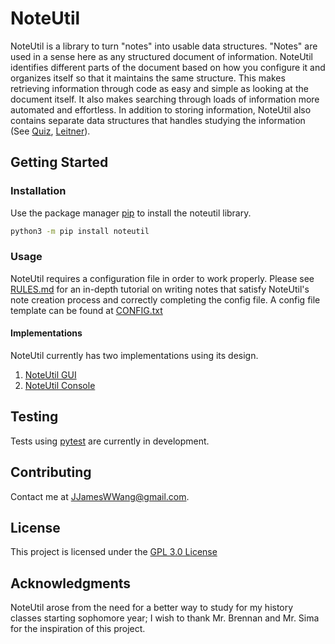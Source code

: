 # NoteUtil

NoteUtil is a library to turn "notes" into usable data structures. "Notes" are used in a sense here as any structured
document of information. NoteUtil identifies different parts of the document based on how you configure it and organizes
itself so that it maintains the same structure. This makes retrieving information through code as easy and simple as 
looking at the document itself. It also makes searching through loads of information more automated and effortless. 
In addition to storing information, NoteUtil also contains separate data structures that handles studying the 
information (See [Quiz](https://github.com/JJamesWWang/noteutil/blob/master/RULES.md#quiz-rules), [Leitner](https://github.com/JJamesWWang/noteutil/blob/master/RULES.md#leitner-rules)). 

## Getting Started

### Installation
Use the package manager [pip](https://pip.pypa.io/en/stable/) to install the noteutil library.

```bash
python3 -m pip install noteutil
```
### Usage

NoteUtil requires a configuration file in order to work properly. Please see [RULES.md](RULES.md) for an in-depth
tutorial on writing notes that satisfy NoteUtil's note creation process and correctly completing the config file. 
A config file template can be found at [CONFIG.txt](CONFIG.txt) 

#### Implementations

NoteUtil currently has two implementations using its design.

1. [NoteUtil GUI](https://github.com/JJamesWWang/noteutil_gui)
2. [NoteUtil Console](https://github.com/JJamesWWang/noteutil_console)

## Testing

Tests using [pytest](https://docs.pytest.org/en/latest/) are currently in development. 

## Contributing

Contact me at [JJamesWWang@gmail.com](mailto:JJamesWWang@gmail.com).

## License

This project is licensed under the [GPL 3.0 License](LICENSE)

## Acknowledgments

NoteUtil arose from the need for a better way to study for my history classes starting sophomore year;  I wish to thank
Mr. Brennan and Mr. Sima for the inspiration of this project.